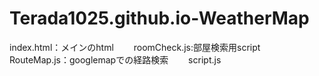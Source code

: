# Terada1025.github.io-WeatherMap

index.html：メインのhtml　　
roomCheck.js:部屋検索用script　　
RouteMap.js：googlemapでの経路検索　　
script.js　　
